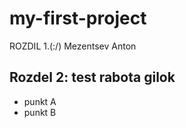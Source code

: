 # my-first-project
ROZDIL 1.(:\/)
Mezentsev Anton 
## Rozdel 2: test rabota gilok
*   punkt A
*   punkt B